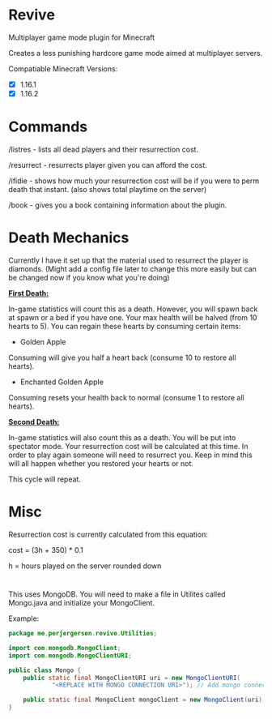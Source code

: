 # Revive
Multiplayer game mode plugin for Minecraft

Creates a less punishing hardcore game mode aimed at multiplayer servers.

Compatiable Minecraft Versions:

- [x] 1.16.1
- [x] 1.16.2

# Commands
/listres - lists all dead players and their resurrection cost.

/resurrect <player> - resurrects player given you can afford the cost.

/ifidie - shows how much your resurrection cost will be if you were to perm death that instant. (also shows total playtime on the server)

/book - gives you a book containing information about the plugin.

# Death Mechanics
Currently I have it set up that the material used to resurrect the player is diamonds. (Might add a config file later to change this more easily but can be changed now 
if you know what you're doing)

**<ins>First Death:</ins>**

In-game statistics will count this as a death. However, you will spawn back at spawn or a bed if you have one. Your max health will be halved (from 10 hearts to 5).
You can regain these hearts by consuming certain items:

- Golden Apple

Consuming will give you half a heart back (consume 10 to restore all hearts).

- Enchanted Golden Apple

Consuming resets your health back to normal (consume 1 to restore all hearts).

**<ins>Second Death:</ins>**

In-game statistics will also count this as a death. You will be put into spectator mode. Your resurrection cost will be calculated at this time. 
In order to play again someone will need to resurrect you. Keep in mind this will all happen whether you restored your hearts or not.

This cycle will repeat.

# Misc
Resurrection cost is currently calculated from this equation:

cost = (3h + 350) * 0.1

h = hours played on the server rounded down

#

This uses MongoDB. You will need to make a file in Utilites called Mongo.java and initialize your MongoClient.

Example:

```java
package me.perjergersen.revive.Utilities;

import com.mongodb.MongoClient;
import com.mongodb.MongoClientURI;

public class Mongo {
    public static final MongoClientURI uri = new MongoClientURI(
            "<REPLACE WITH MONGO CONNECTION URI>"); // Add mongo connection URI

    public static final MongoClient mongoClient = new MongoClient(uri);
}
```
